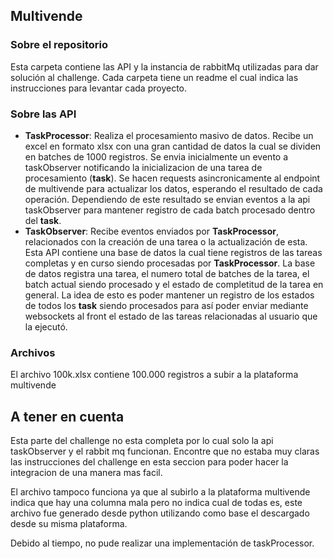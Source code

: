 ## Multivende

 ### Sobre el repositorio
Esta carpeta contiene las API y la instancia de rabbitMq utilizadas para dar solución al challenge. Cada carpeta tiene un readme el cual indica las instrucciones para levantar cada proyecto.

### Sobre las API

 - **TaskProcessor**: Realiza el procesamiento masivo de datos. Recibe un excel en formato xlsx con una gran cantidad de datos la cual se dividen en batches de 1000 registros. Se envia inicialmente un evento a taskObserver notificando la inicializacion de una tarea de procesamiento (**task**). Se hacen requests asincronicamente al endpoint de multivende para actualizar los datos, esperando el resultado de cada operación. Dependiendo de este resultado se envian eventos a la api taskObserver para mantener registro de cada batch procesado dentro del **task**.
 - **TaskObserver**:  Recibe eventos enviados por **TaskProcessor**, relacionados con la creación de una tarea o la actualización de esta. Esta API contiene una base de datos la cual tiene registros de las tareas completas y en curso siendo procesadas por **TaskProcessor**. La base de datos registra una tarea, el numero total de batches de la tarea, el batch actual siendo procesado y el estado de completitud de la tarea en general. La idea de esto es poder mantener un registro de los estados de todos los **task** siendo procesados para así poder enviar mediante websockets al front el estado de las tareas relacionadas al usuario que la ejecutó.

### Archivos

El archivo 100k.xlsx contiene 100.000 registros a subir a la plataforma multivende

## A tener en cuenta

Esta parte del challenge no esta completa por lo cual solo la api taskObserver y el rabbit mq funcionan. Encontre que no estaba muy claras las instrucciones del challenge en esta seccion para poder hacer la integracion de una manera mas facil.

El archivo tampoco funciona ya que al subirlo a la plataforma multivende indica que hay una columna mala pero no indica cual de todas es, este archivo fue generado desde python utilizando como base el descargado desde su misma plataforma.

Debido al tiempo, no pude realizar una implementación de taskProcessor.
